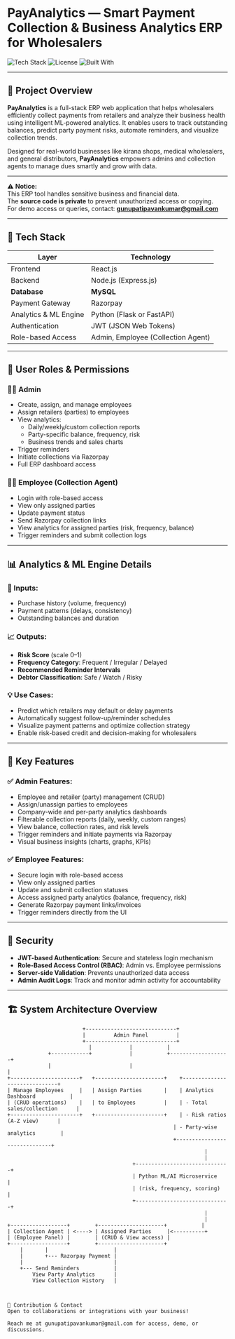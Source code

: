 # PayAnalytics — Smart Payment Collection & Business Analytics ERP for Wholesalers

![Tech Stack](https://img.shields.io/badge/Stack-MERN%20%2B%20MySQL-blue)
![License](https://img.shields.io/badge/License-Private-red)
![Built With](https://img.shields.io/badge/ML-Enabled%20with%20Python-brightgreen)

---

## 🚀 Project Overview

**PayAnalytics** is a full-stack ERP web application that helps wholesalers efficiently collect payments from retailers and analyze their business health using intelligent ML-powered analytics. It enables users to track outstanding balances, predict party payment risks, automate reminders, and visualize collection trends.

Designed for real-world businesses like kirana shops, medical wholesalers, and general distributors, **PayAnalytics** empowers admins and collection agents to manage dues smartly and grow with data.

---

⚠️ **Notice:**  
This ERP tool handles sensitive business and financial data.  
The **source code is private** to prevent unauthorized access or copying.  
For demo access or queries, contact: **gunupatipavankumar@gmail.com**

---

## 🧰 Tech Stack

| Layer                  | Technology                      |
|------------------------|--------------------------------|
| Frontend               | React.js                       |
| Backend                | Node.js (Express.js)           |
| **Database**           | **MySQL**                      |
| Payment Gateway        | Razorpay                       |
| Analytics & ML Engine  | Python (Flask or FastAPI)      |
| Authentication         | JWT (JSON Web Tokens)          |
| Role-based Access      | Admin, Employee (Collection Agent) |

---

## 👥 User Roles & Permissions

### 🧑‍💼 Admin
- Create, assign, and manage employees
- Assign retailers (parties) to employees
- View analytics:
  - Daily/weekly/custom collection reports
  - Party-specific balance, frequency, risk
  - Business trends and sales charts
- Trigger reminders
- Initiate collections via Razorpay
- Full ERP dashboard access

### 👨‍💻 Employee (Collection Agent)
- Login with role-based access
- View only assigned parties
- Update payment status
- Send Razorpay collection links
- View analytics for assigned parties (risk, frequency, balance)
- Trigger reminders and submit collection logs

---
## 📊 Analytics & ML Engine Details

### 🔢 Inputs:
- Purchase history (volume, frequency)
- Payment patterns (delays, consistency)
- Outstanding balances and duration

### 📈 Outputs:
- **Risk Score** (scale 0–1)
- **Frequency Category**: Frequent / Irregular / Delayed
- **Recommended Reminder Intervals**
- **Debtor Classification**: Safe / Watch / Risky

### 💡 Use Cases:
- Predict which retailers may default or delay payments
- Automatically suggest follow-up/reminder schedules
- Visualize payment patterns and optimize collection strategy
- Enable risk-based credit and decision-making for wholesalers

---

## 🧾 Key Features

### ✅ Admin Features:
- Employee and retailer (party) management (CRUD)
- Assign/unassign parties to employees
- Company-wide and per-party analytics dashboards
- Filterable collection reports (daily, weekly, custom ranges)
- View balance, collection rates, and risk levels
- Trigger reminders and initiate payments via Razorpay
- Visual business insights (charts, graphs, KPIs)

### ✅ Employee Features:
- Secure login with role-based access
- View only assigned parties
- Update and submit collection statuses
- Access assigned party analytics (balance, frequency, risk)
- Generate Razorpay payment links/invoices
- Trigger reminders directly from the UI

---

## 🔐 Security

- **JWT-based Authentication**: Secure and stateless login mechanism
- **Role-Based Access Control (RBAC)**: Admin vs. Employee permissions
- **Server-side Validation**: Prevents unauthorized data access
- **Admin Audit Logs**: Track and monitor admin activity for accountability

---

## 🏗️ System Architecture Overview

```plaintext
                        +-----------------------------+
                        |         Admin Panel         |
                        +-----------------------------+
                          |            |           |
             +------------+            |           +-------------------+
             |                         |                               |
+----------------------+   +----------------------+    +------------------------------+
| Manage Employees     |   | Assign Parties       |    | Analytics Dashboard           |
| (CRUD operations)    |   | to Employees         |    | - Total sales/collection      |
+----------------------+   +----------------------+    | - Risk ratios (A-Z view)      |
                                                     | - Party-wise analytics        |
                                                     +------------------------------+
                                                               |
                                                               |
                                        +------------------------------+
                                        | Python ML/AI Microservice    |
                                        | (risk, frequency, scoring)   |
                                        +------------------------------+
                                                               |
                                                               |
+------------------+        +---------------------+           |
| Collection Agent | <----> | Assigned Parties     |<----------+
| (Employee Panel) |        | (CRUD & View access) |
+------------------+        +---------------------+
    |       |                     |
    |       +--- Razorpay Payment |
    |                             |
    +--- Send Reminders           |
        View Party Analytics      |
        View Collection History   |



🤝 Contribution & Contact
Open to collaborations or integrations with your business!

Reach me at gunupatipavankumar@gmail.com for access, demo, or discussions.
